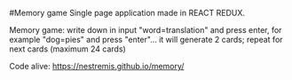 #Memory game
Single page application made in REACT REDUX.

Memory game: write down in input "word=translation" and press enter, for example "dog=pies" and press "enter"... it will generate 2 cards; repeat for next cards (maximum 24 cards)

Code alive: https://nestremis.github.io/memory/
